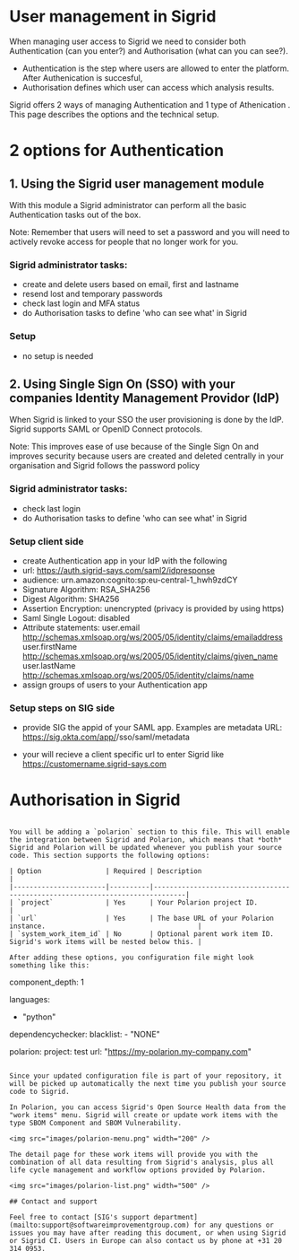 User management in Sigrid
===========================================

When managing user access to Sigrid we need to consider both Authentication (can you enter?) and Authorisation (what can you can see?). 
- Authentication is the step where users are allowed to enter the platform. After Authenication is succesful, 
- Authorisation defines which user can access which analysis results.

Sigrid offers 2 ways of managing Authentication and 1 type of Athenication . This page describes the options and the technical setup.


# 2 options for Authentication

## 1. Using the Sigrid user management module

With this module a Sigrid administrator can perform all the basic Authentication tasks out of the box. 

Note: Remember that users will need to set a password and you will need to actively revoke access for people that no longer work for you.

### Sigrid administrator tasks:
- create and delete users based on email, first and lastname
- resend lost and temporary passwords
- check last login and MFA status
- do Authorisation tasks to define 'who can see what' in Sigrid

### Setup
- no setup is needed



## 2. Using Single Sign On (SSO) with your companies Identity Management Providor (IdP)

When Sigrid is linked to your SSO the user provisioning is done by the IdP. Sigrid supports SAML or OpenID Connect protocols.

Note: This improves ease of use because of the Single Sign On and improves security because users are created and deleted centrally in your organisation and Sigrid follows the password policy

### Sigrid administrator tasks:
- check last login
- do Authorisation tasks to define 'who can see what' in Sigrid

### Setup client side
- create Authentication app in your IdP with the following 
- url: https://auth.sigrid-says.com/saml2/idpresponse
- audience: urn.amazon:cognito:sp:eu-central-1_hwh9zdCY
- Signature Algorithm: RSA_SHA256
- Digest Algorithm: SHA256
- Assertion Encryption: unencrypted (privacy is provided by using https)
- Saml Single Logout: disabled
- Attribute statements:
user.email http://schemas.xmlsoap.org/ws/2005/05/identity/claims/emailaddress
user.firstName http://schemas.xmlsoap.org/ws/2005/05/identity/claims/given_name
user.lastName http://schemas.xmlsoap.org/ws/2005/05/identity/claims/name
- assign groups of users to your Authentication app

### Setup steps on SIG side
- provide SIG the appid of your SAML app. Examples are
metadata URL: https://sig.okta.com/app/<randomidentifier>/sso/saml/metadata

- your will recieve a client specific url to enter Sigrid like
https://customername.sigrid-says.com


# Authorisation in Sigrid

```

You will be adding a `polarion` section to this file. This will enable the integration between Sigrid and Polarion, which means that *both* Sigrid and Polarion will be updated whenever you publish your source code. This section supports the following options:

| Option                | Required | Description                                                                  |
|-----------------------|----------|------------------------------------------------------------------------------|
| `project`             | Yes      | Your Polarion project ID.                                                    |
| `url`                 | Yes      | The base URL of your Polarion instance.                                      |
| `system_work_item_id` | No       | Optional parent work item ID. Sigrid's work items will be nested below this. |

After adding these options, you configuration file might look something like this:

```
component_depth: 1

languages:
  - "python"

dependencychecker:
  blacklist:
    - "NONE"
    
polarion:
  project: test
  url: "https://my-polarion.my-company.com"
```

Since your updated configuration file is part of your repository, it will be picked up automatically the next time you publish your source code to Sigrid.

In Polarion, you can access Sigrid's Open Source Health data from the "work items" menu. Sigrid will create or update work items with the type SBOM Component and SBOM Vulnerability.

<img src="images/polarion-menu.png" width="200" />

The detail page for these work items will provide you with the combination of all data resulting from Sigrid's analysis, plus all life cycle management and workflow options provided by Polarion.

<img src="images/polarion-list.png" width="500" />

## Contact and support

Feel free to contact [SIG's support department](mailto:support@softwareimprovementgroup.com) for any questions or issues you may have after reading this document, or when using Sigrid or Sigrid CI. Users in Europe can also contact us by phone at +31 20 314 0953.
